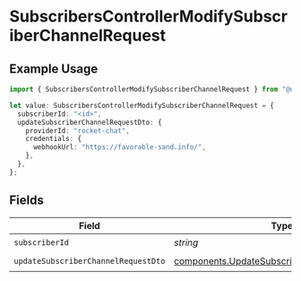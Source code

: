 # SubscribersControllerModifySubscriberChannelRequest

## Example Usage

```typescript
import { SubscribersControllerModifySubscriberChannelRequest } from "@novu/api/models/operations";

let value: SubscribersControllerModifySubscriberChannelRequest = {
  subscriberId: "<id>",
  updateSubscriberChannelRequestDto: {
    providerId: "rocket-chat",
    credentials: {
      webhookUrl: "https://favorable-sand.info/",
    },
  },
};
```

## Fields

| Field                                                                                                        | Type                                                                                                         | Required                                                                                                     | Description                                                                                                  |
| ------------------------------------------------------------------------------------------------------------ | ------------------------------------------------------------------------------------------------------------ | ------------------------------------------------------------------------------------------------------------ | ------------------------------------------------------------------------------------------------------------ |
| `subscriberId`                                                                                               | *string*                                                                                                     | :heavy_check_mark:                                                                                           | N/A                                                                                                          |
| `updateSubscriberChannelRequestDto`                                                                          | [components.UpdateSubscriberChannelRequestDto](../../models/components/updatesubscriberchannelrequestdto.md) | :heavy_check_mark:                                                                                           | N/A                                                                                                          |